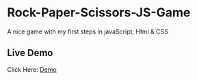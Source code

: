 # Rock-Paper-Scissors-JS-Game
A nice game with my first steps in javaScript, Html & CSS 
 ## Live Demo
   Click Here: [Demo](https://said-bachar.github.io/Rock-Paper-Scissors-JS-Game/) 
